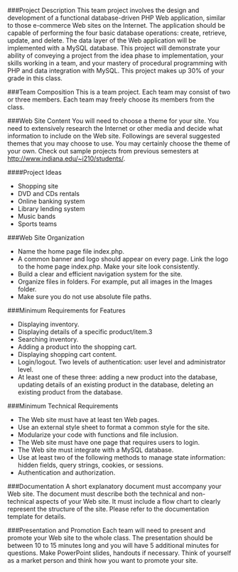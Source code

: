
###Project Description
This team project involves the design and development of a functional database-driven 
PHP Web application, similar to those e-commerce Web sites on the Internet. The 
application should be capable of performing the four basic database operations: create, 
retrieve, update, and delete. The data layer of the Web application will be implemented 
with a MySQL database. This project will demonstrate your ability of conveying a project 
from the idea phase to implementation, your skills working in a team, and your mastery 
of procedural programming with PHP and data integration with MySQL. This project 
makes up 30% of your grade in this class. 

###Team Composition
This is a team project. Each team may consist of two or three members. Each team may 
freely choose its members from the class.

###Web Site Content
You will need to choose a theme for your site. You need to extensively research the 
Internet or other media and decide what information to include on the Web 
site. Followings are several suggested themes that you may choose to use. You may 
certainly choose the theme of your own. Check out sample projects from previous 
semesters at http://www.indiana.edu/~i210/students/.

####Project Ideas

* Shopping site
* DVD and CDs rentals
* Online banking system
* Library lending system
* Music bands
* Sports teams

###Web Site Organization
* Name the home page file index.php.
* A common banner and logo should appear on every page. Link the logo to the home 
page index.php. Make your site look consistently.
* Build a clear and efficient navigation system for the site.
* Organize files in folders. For example, put all images in the Images folder.
* Make sure you do not use absolute file paths. 

###Minimum Requirements for Features
* Displaying inventory.
* Displaying details of a specific product/item.3
* Searching inventory.
* Adding a product into the shopping cart.
* Displaying shopping cart content.
* Login/logout. Two levels of authentication: user level and administrator level.
* At least one of these three: adding a new product into the database, updating 
details of an existing product in the database, deleting an existing product from the 
database.

###Minimum Technical Requirements
* The Web site must have at least ten Web pages.
* Use an external style sheet to format a common style for the site.
* Modularize your code with functions and file inclusion.
* The Web site must have one page that requires users to login.
* The Web site must integrate with a MySQL database.
* Use at least two of the following methods to manage state information: hidden 
fields, query strings, cookies, or sessions.
* Authentication and authorization.

###Documentation
A short explanatory document must accompany your Web site. The document must 
describe both the technical and non-technical aspects of your Web site. It must include 
a flow chart to clearly represent the structure of the site. Please refer to the 
documentation template for details.

###Presentation and Promotion
Each team will need to present and promote your Web site to the whole class. The
presentation should be between 10 to 15 minutes long and you will have 5 additional 
minutes for questions. Make PowerPoint slides, handouts if necessary. Think of yourself 
as a market person and think how you want to promote your site.
